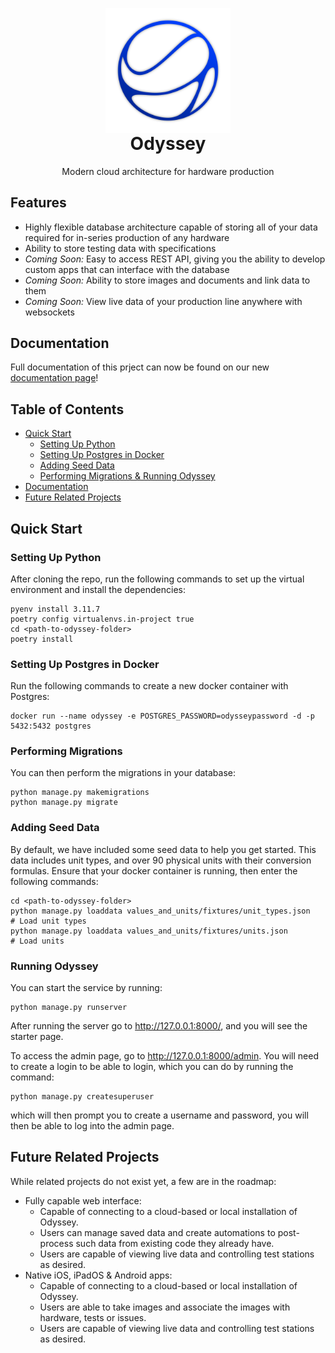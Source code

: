 <p align="center" style="margin-bottom: 0px !important;">
  <img width="200" src="docs/img/logo.svg" alt="Odyssey Logo" align="center">
</p>
<h1 align="center" style="margin-top: 0px;">Odyssey</h1>

<p align="center" >Modern cloud architecture for hardware production</p>

## Features
- Highly flexible database architecture capable of storing all of your data required for in-series production of any hardware
- Ability to store testing data with specifications
- _Coming Soon:_ Easy to access REST API, giving you the ability to develop custom apps that can interface with the database
- _Coming Soon:_ Ability to store images and documents and link data to them
- _Coming Soon:_ View live data of your production line anywhere with websockets

## Documentation
Full documentation of this prject can now be found on our new [documentation page](https://johnhalz.github.io/Odyssey)!

## Table of Contents
- [Quick Start](#quick-start)
  - [Setting Up Python](#setting-up-python)
  - [Setting Up Postgres in Docker](#setting-up-postgres-in-docker)
  - [Adding Seed Data](#adding-seed-data)
  - [Performing Migrations & Running Odyssey](#performing-migrations--running-odyssey)
- [Documentation](#documentation)
- [Future Related Projects](#future-related-projects)

## Quick Start

### Setting Up Python
After cloning the repo, run the following commands to set up the virtual environment and install the dependencies:

```shell
pyenv install 3.11.7
poetry config virtualenvs.in-project true
cd <path-to-odyssey-folder>
poetry install
```

### Setting Up Postgres in Docker
Run the following commands to create a new docker container with Postgres:
```shell
docker run --name odyssey -e POSTGRES_PASSWORD=odysseypassword -d -p 5432:5432 postgres
```

### Performing Migrations
You can then perform the migrations in your database:
```shell
python manage.py makemigrations
python manage.py migrate
```

### Adding Seed Data
By default, we have included some seed data to help you get started. This data includes unit types, and over 90 physical units with their conversion formulas. Ensure that your docker container is running, then enter the following commands:
```shell
cd <path-to-odyssey-folder>
python manage.py loaddata values_and_units/fixtures/unit_types.json   # Load unit types
python manage.py loaddata values_and_units/fixtures/units.json        # Load units
```

### Running Odyssey
You can start the service by running:
```shell
python manage.py runserver
```

After running the server go to http://127.0.0.1:8000/, and you will see the starter page.

To access the admin page, go to http://127.0.0.1:8000/admin. You will need to create a login to be able to login, which you can do by running the command:
```shell
python manage.py createsuperuser
```

which will then prompt you to create a username and password, you will then be able to log into the admin page.

## Future Related Projects
While related projects do not exist yet, a few are in the roadmap:
- Fully capable web interface:
  - Capable of connecting to a cloud-based or local installation of Odyssey.
  - Users can manage saved data and create automations to post-process such data from existing code they already have.
  - Users are capable of viewing live data and controlling test stations as desired.
- Native iOS, iPadOS & Android apps:
  - Capable of connecting to a cloud-based or local installation of Odyssey.
  - Users are able to take images and associate the images with hardware, tests or issues.
  - Users are capable of viewing live data and controlling test stations as desired.
